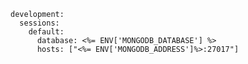 <!-- layout:code post: rails-stacks_note -->

```
development:
  sessions:
    default:
      database: <%= ENV['MONGODB_DATABASE'] %>
      hosts: ["<%= ENV['MONGODB_ADDRESS']%>:27017"]
```

